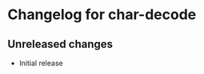 Changelog for char-decode
=========================

Unreleased changes
------------------

* Initial release
